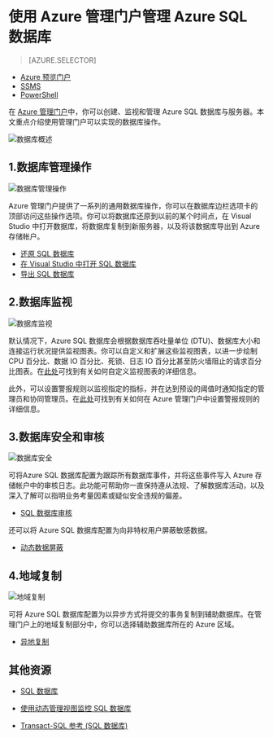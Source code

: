 <properties 
	pageTitle="使用 Azure 管理门户管理 Azure SQL 数据库" 
	description="了解如何使用 Azure 管理门户管理云中的关系数据库。" 
	services="sql-database" 
	documentationCenter="" 
	authors="stevestein" 
	manager="jeffreyg" 
	editor=""/>

<tags
	ms.service="sql-database" 
	ms.date="09/11/2015" 
	wacn.date=""/>


# 使用 Azure 管理门户管理 Azure SQL 数据库


> [AZURE.SELECTOR]
- [Azure 预览门户](/documentation/articles/sql-database-manage-portal)
- [SSMS](/documentation/articles/sql-database-manage-azure-ssms)
- [PowerShell](/documentation/articles/sql-database-command-line-tools)

在 [Azure 管理门户][Management Portal]中，你可以创建、监视和管理 Azure SQL 数据库与服务器。本文重点介绍使用管理门户可以实现的数据库操作。

![数据库概述](./media/sql-database-manage-portal/sqldatabase_annotated.png)

## 1\.数据库管理操作
![数据库管理操作](./media/sql-database-manage-portal/sqldatabase_actions.png)

Azure 管理门户提供了一系列的通用数据库操作，你可以在数据库边栏选项卡的顶部访问这些操作选项。你可以将数据库还原到以前的某个时间点，在 Visual Studio 中打开数据库，将数据库复制到新服务器，以及将该数据库导出到 Azure 存储帐户。

- [还原 SQL 数据库](/documentation/articles/sql-database-point-in-time-restore-tutorial-management-portal)
- [在 Visual Studio 中打开 SQL 数据库](/documentation/articles/sql-database-connect-query)
- [导出 SQL 数据库](/documentation/articles/sql-database-export)

## 2\.数据库监视
![数据库监视](./media/sql-database-manage-portal/sqldatabase_monitoring.png)

默认情况下，Azure SQL 数据库会根据数据库吞吐量单位 (DTU)、数据库大小和连接运行状况提供监视图表。你可以自定义和扩展这些监视图表，以进一步绘制 CPU 百分比、数据 IO 百分比、死锁、日志 IO 百分比甚至防火墙阻止的请求百分比图表。在[此处][Azure part monitoring]可找到有关如何自定义监视图表的详细信息。

此外，可以设置警报规则以监视指定的指标，并在达到预设的阈值时通知指定的管理员和协同管理员。在[此处][Azure part monitoring]可找到有关如何在 Azure 管理门户中设置警报规则的详细信息。

## 3\.数据库安全和审核
![数据库安全](./media/sql-database-manage-portal/sqldatabase_security.png)

可将Azure SQL 数据库配置为跟踪所有数据库事件，并将这些事件写入 Azure 存储帐户中的审核日志。此功能可帮助你一直保持遵从法规、了解数据库活动，以及深入了解可以指明业务考量因素或疑似安全违规的偏差。

- [SQL 数据库审核](/documentation/articles/sql-database-auditing-get-started)

还可以将 Azure SQL 数据库配置为向非特权用户屏蔽敏感数据。

- [动态数据屏蔽](/documentation/articles/sql-database-dynamic-data-masking-get-started)


## 4\.地域复制
![地域复制](./media/sql-database-manage-portal/sqldatabase_georeplication.png)

可将 Azure SQL 数据库配置为以异步方式将提交的事务复制到辅助数据库。在管理门户上的地域复制部分中，你可以选择辅助数据库所在的 Azure 区域。

- [异地复制](https://msdn.microsoft.com/zh-cn/library/azure/dn783447.aspx)





## 其他资源
* [SQL 数据库](/documentation/articles/sql-database-technical-overview)   
* [使用动态管理视图监控 SQL 数据库][]   
* [Transact-SQL 参考 (SQL 数据库)][]


  [Management Portal]: https://manage.windowsazure.cn
  [Azure part monitoring]: /documentation/articles/documentdb-monitor-accounts
  [AzureDb management overview]: http://azure.microsoft.com/blog/2014/12/22/client-tooling-updates-for-azure-sql-database/
  [Introducing SQL Database]: /documentation/services/sql-databases
  [Database geo-replication]: http://azure.microsoft.com/blog/2014/07/12/spotlight-on-sql-database-active-geo-replication/
  [Managing Azure SQL Database using SQL Server Management Studio]: /documentation/articles/sql-database-manage-azure-ssms
  [使用动态管理视图监控 SQL 数据库]: http://msdn.microsoft.com/zh-cn/library/windowsazure/ff394114.aspx
  [Transact-SQL 参考 (SQL 数据库)]: http://msdn.microsoft.com/zh-cn/library/bb510741(v=sql.120).aspx
  [AzureDb Auditing]: /documentation/articles/sql-database-auditing-get-started
  [AzureDb datamasking]: /documentation/articles/sql-database-dynamic-data-masking-get-started/

<!---HONumber=74-->